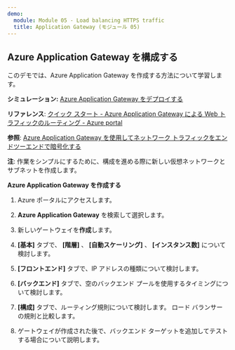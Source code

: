 ```yaml
---
demo:
  module: Module 05 - Load balancing HTTPS traffic
  title: Application Gateway (モジュール 05)
---
```

## Azure Application Gateway を構成する

このデモでは、Azure Application Gateway を作成する方法について学習します。 

**シミュレーション:** [Azure Application Gateway をデプロイする](https://mslabs.cloudguides.com/guides/AZ-700%20Lab%20Simulation%20-%20Deploy%20Azure%20Application%20Gateway)

**リファレンス**: [クイック スタート - Azure Application Gateway による Web トラフィックのルーティング - Azure portal](https://learn.microsoft.com/azure/application-gateway/quick-create-portal)

**参照**: [Azure Application Gateway を使用してネットワーク トラフィックをエンドツーエンドで暗号化する](https://github.com/MicrosoftDocs/mslearn-end-to-end-encryption-with-app-gateway)

**注**: 作業をシンプルにするために、構成を進める際に新しい仮想ネットワークとサブネットを作成します。 

**Azure Application Gateway を作成する**

1. Azure ポータルにアクセスします。

1. **Azure Application Gateway** を検索して選択します。

1. 新しいゲートウェイを**作成**します。

1. **[基本]** タブで、 **[階層]** 、 **[自動スケーリング]** 、 **[インスタンス数]** について検討します。

1. **[フロントエンド]** タブで、IP アドレスの種類について検討します。

1. **[バックエンド]** タブで、空のバックエンド プールを使用するタイミングについて検討します。

1. **[構成]** タブで、ルーティング規則について検討します。 ロード バランサーの規則と比較します。

1. ゲートウェイが作成された後で、バックエンド ターゲットを追加してテストする場合について説明します。 
